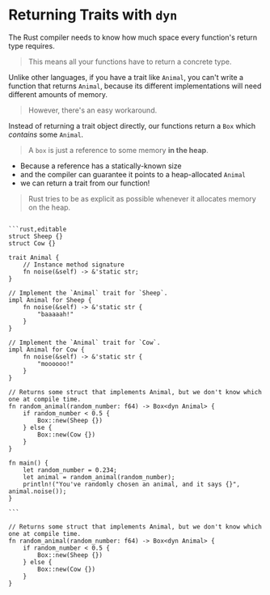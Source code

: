 # Returning Traits with `dyn`

The Rust compiler needs to know how much space every function's return type requires.
> This means all your functions have to return a concrete type.

Unlike other languages, if you have a trait like `Animal`, you can't write a function that returns `Animal`, because its different implementations will need different amounts of memory.

> However, there's an easy workaround.

Instead of returning a trait object directly, our functions return a `Box` which _contains_ some `Animal`.

> A `box` is just a reference to some memory **in the heap**.

- Because a reference has a statically-known size
- and the compiler can guarantee it points to a heap-allocated `Animal`
- we can return a trait from our function!

> Rust tries to be as explicit as possible whenever it allocates memory on the heap.

~~~admonish tip title="So if your function returns a pointer-to-trait-on-heap in this way, you need to write the return type with the *dyn* keyword, e.g. *Box<dyn Animal>*. " collapsible=true 

```rust,editable
struct Sheep {}
struct Cow {}

trait Animal {
    // Instance method signature
    fn noise(&self) -> &'static str;
}

// Implement the `Animal` trait for `Sheep`.
impl Animal for Sheep {
    fn noise(&self) -> &'static str {
        "baaaaah!"
    }
}

// Implement the `Animal` trait for `Cow`.
impl Animal for Cow {
    fn noise(&self) -> &'static str {
        "moooooo!"
    }
}

// Returns some struct that implements Animal, but we don't know which one at compile time.
fn random_animal(random_number: f64) -> Box<dyn Animal> {
    if random_number < 0.5 {
        Box::new(Sheep {})
    } else {
        Box::new(Cow {})
    }
}

fn main() {
    let random_number = 0.234;
    let animal = random_animal(random_number);
    println!("You've randomly chosen an animal, and it says {}", animal.noise());
}

```
~~~

```rust, ignore
// Returns some struct that implements Animal, but we don't know which one at compile time.
fn random_animal(random_number: f64) -> Box<dyn Animal> {
    if random_number < 0.5 {
        Box::new(Sheep {})
    } else {
        Box::new(Cow {})
    }
}
```
